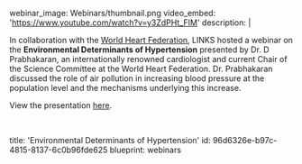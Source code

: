 webinar_image: Webinars/thumbnail.png
video_embed: 'https://www.youtube.com/watch?v=y3ZdPHt_FIM'
description: |
  <p>In collaboration with the <a href="https://www.world-heart-federation.org" target="_blank">World Heart Federation</a>, LINKS hosted a webinar on the <strong>Environmental Determinants of Hypertension</strong> presented by Dr. D Prabhakaran, an internationally renowned cardiologist and current Chair of the Science Committee at the World Heart Federation. Dr. Prabhakaran discussed the role of air pollution in increasing blood pressure at the population level and the mechanisms underlying this increase.
  </p>
  <p>View the presentation <a href="https://drive.google.com/file/d/1lw3byGIwXokG_iDCIV7h51rTXV_w-MBf/view?usp=sharing" target="_blank">here</a>.<br>
  </p>
  <p><br>
  </p>
title: 'Environmental Determinants of Hypertension'
id: 96d6326e-b97c-4815-8137-6c0b96fde625
blueprint: webinars
